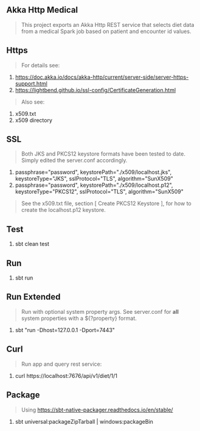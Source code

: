 Akka Http Medical
-----------------
>This project exports an Akka Http REST service that selects diet data from a medical Spark job based on
>patient and encounter id values.

Https
-----
>For details see:
1. https://doc.akka.io/docs/akka-http/current/server-side/server-https-support.html
2. https://lightbend.github.io/ssl-config/CertificateGeneration.html
>Also see:
1. x509.txt
2. x509 directory

SSL
---
>Both JKS and PKCS12 keystore formats have been tested to date. Simply edited the server.conf accordingly.
1. passphrase="password", keystorePath="./x509/localhost.jks", keystoreType="JKS", sslProtocol="TLS", algorithm="SunX509"
2. passphrase="password", keystorePath="./x509/localhost.p12", keystoreType="PKCS12", sslProtocol="TLS", algorithm="SunX509"
>See the x509.txt file, section [ Create PKCS12 Keystore ], for how to create the localhost.p12 keystore.    

Test
----
1. sbt clean test

Run
---
1. sbt run

Run Extended
------------
>Run with optional system property args. See server.conf for **all** system properties with a ${?property} format.
1. sbt "run -Dhost=127.0.0.1 -Dport=7443"

Curl
----
>Run app and query rest service:
1. curl https://localhost:7676/api/v1/diet/1/1

Package
-------
>Using https://sbt-native-packager.readthedocs.io/en/stable/
1. sbt universal:packageZipTarball | windows:packageBin